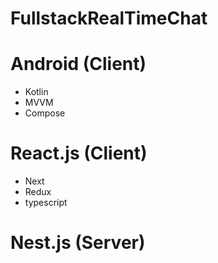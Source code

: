 # FullstackRealTimeChat
# Android (Client)
- Kotlin
- MVVM
- Compose
# React.js (Client)
- Next
- Redux
- typescript
# Nest.js (Server)
